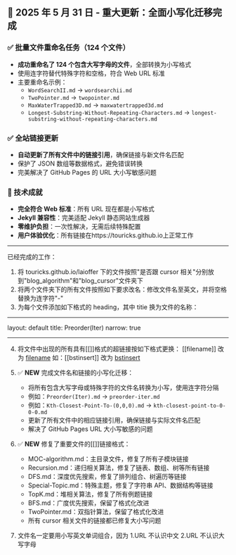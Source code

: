 ## 🎉 2025 年 5 月 31 日 - 重大更新：全面小写化迁移完成

### ✅ 批量文件重命名任务（124 个文件）

- **成功重命名了 124 个包含大写字母的文件**，全部转换为小写格式
- 使用连字符替代特殊字符和空格，符合 Web URL 标准
- 主要重命名示例：
  - `WordSearchII.md` → `wordsearchii.md`
  - `TwoPointer.md` → `twopointer.md`
  - `MaxWaterTrapped3D.md` → `maxwatertrapped3d.md`
  - `Longest-Substring-Without-Repeating-Characters.md` → `longest-substring-without-repeating-characters.md`

### ✅ 全站链接更新

- **自动更新了所有文件中的链接引用**，确保链接与新文件名匹配
- 保护了 JSON 数组等数据格式，避免错误转换
- 完美解决了 GitHub Pages 的 URL 大小写敏感问题

### 🌟 技术成就

- **完全符合 Web 标准**：所有 URL 现在都是小写格式
- **Jekyll 兼容性**：完美适配 Jekyll 静态网站生成器
- **零维护负担**：一次性解决，无需后续特殊配置
- **用户体验优化**：所有链接在https://touricks.github.io上正常工作

---

已经完成的工作：

1. 将 touricks.github.io/laioffer 下的文件按照"是否跟 cursor 相关"分别放到"blog_algorithm"和"blog_cursor"文件夹下
2. 将两个文件夹下的所有文件按照如下要求改名：修改文件名至英文，并将空格替换为连字符"-"
3. 为每个文件添加如下格式的 heading，其中 titie 换为文件的名称：

---

layout: default
title: Preorder(Iter)
narrow: true

---

4. 将文件中出现的所有具有[[]]格式的超链接按如下格式更换：
[[filename]] 改为 [filename](/algorithmn-notes/filename.html)
   如：[[bstinsert]] 改为 [bstinsert](/algorithmn-notes/bstinsert.html)
5. ✅ **NEW** 完成文件名和链接的小写化迁移：
   - 将所有包含大写字母或特殊字符的文件名转换为小写，使用连字符分隔
   - 例如：`Preorder(Iter).md` → `preorder-iter.md`
   - 例如：`Kth-Closest-Point-To-(0,0,0).md` → `kth-closest-point-to-0-0-0.md`
   - 更新了所有文件中的相应链接引用，确保链接与实际文件名匹配
   - 解决了 GitHub Pages URL 大小写敏感的问题
6. ✅ **NEW** 修复了重要文件的[[]]链接格式：

   - MOC-algorithm.md：主目录文件，修复了所有子模块链接
   - Recursion.md：递归相关算法，修复了链表、数组、树等所有链接
   - DFS.md：深度优先搜索，修复了排列组合、树遍历等链接
   - Special-Topic.md：特殊主题，修复了字符串 API、数据结构等链接
   - TopK.md：堆相关算法，修复了所有例题链接
   - BFS.md：广度优先搜索，保留了格式化改进
   - TwoPointer.md：双指针算法，保留了格式化改进
   - 所有 cursor 相关文件的链接都已修复大小写问题

7. 文件名一定要用小写英文单词组合，因为 1.URL 不认识中文 2.URL 不认识大写字母
